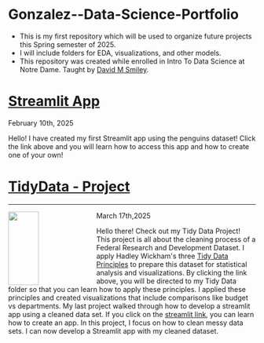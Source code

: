 # Gonzalez--Data-Science-Portfolio
- This is my first repository which will be used to organize future projects this Spring semester of 2025.
- I will include folders for EDA, visualizations, and other models.
- This repository was created while enrolled in Intro To Data Science at Notre Dame. Taught by [David M Smiley](https://dmsmiley.github.io/).

# [Streamlit App](https://github.com/nat-foerch/Gonzalez--Data-Science-Portfolio/tree/main/basic_streamlit-app)

February 10th, 2025

Hello! I have created my first Streamlit app using the penguins dataset! Click the link above and you will learn how to access this app and how to create one of your own!


# [TidyData - Project](https://github.com/nat-foerch/Gonzalez--Data-Science-Portfolio/tree/main/TidyData-Project)

<hr>
<img align="left" width="230" height="150" src="https://assets.nationbuilder.com/drmikekatz/pages/21/attachments/original/1698609703/money_government_pic_10-29-23_b.jpg?1698609703" style="width: 35%;" />

March 17th,2025

Hello there! Check out my Tidy Data Project! This project is all about the cleaning process of a Federal Research and Development Dataset. I apply Hadley Wickham's three [Tidy Data Principles](https://vita.had.co.nz/papers/tidy-data.pdf) to prepare this dataset for statistical analysis and visualizations. By clicking the link above, you will be directed to my Tidy Data folder so that you can learn how to apply these principles. I applied these principles and created visualizations that include comparisons like budget vs departments. My last project walked through how to develop a streamlit app using a cleaned data set. If you click on the [streamlit link](https://github.com/nat-foerch/Gonzalez--Data-Science-Portfolio/tree/main/basic_streamlit-app), you can learn how to create an app. In this project, I focus on how to clean messy data sets. I can now develop a Streamlit app with my cleaned dataset. 
